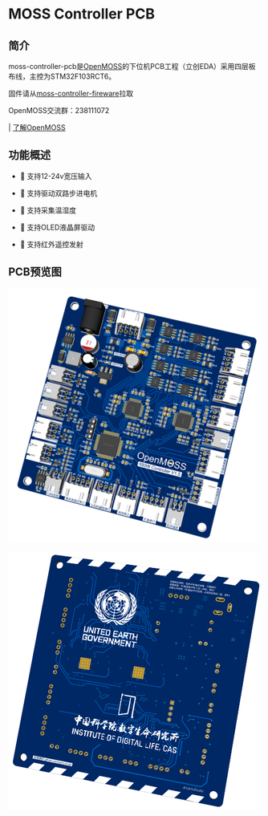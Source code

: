 # MOSS Controller PCB

## 简介

moss-controller-pcb是[OpenMOSS](https://github.com/open-moss)的下位机PCB工程（立创EDA）采用四层板布线，主控为STM32F103RCT6。

固件请从[moss-controller-fireware](https://github.com/open-moss/moss-controller-fireware)拉取

OpenMOSS交流群：238111072

| [了解OpenMOSS](https://github.com/open-moss)

## 功能概述

- 🚀 支持12-24v宽压输入

- 🚀 支持驱动双路步进电机

- 🚀 支持采集温湿度

- 🚀 支持OLED液晶屏驱动

- 🚀 支持红外遥控发射

## PCB预览图

![image](top.png)

![image](bottom.png)
